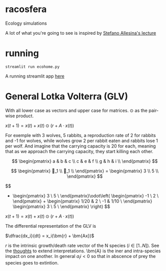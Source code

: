 # racosfera
Ecology simulations

A lot of what you're going to see is inspired by [Stefano Allesina's lecture](https://stefanoallesina.github.io/Sao_Paulo_School/intro.html)


# running

`streamlit run ecohome.py`


A running streamlit app [here](https://polmonso-streamlit-racosfera-ecohome-okep7q.streamlit.app)



# General Lotka Volterra (GLV)

With all lower case as vectors and upper case for matrices. $\odot$ as the pair-wise product.

$x(t+1) = x(t) + x(t)\odot(r + A·x(t))$

For exemple with 3 wolves, 5 rabbits, a reproduction rate of 2 for rabbits and -1 for wolves, while
wolves grow 2 per rabbit eaten and rabbits lose 1 per wolf. And imagine that the carrying capacity is 20 for each, meaning that as we approach the carrying capacity, they start killing each other.

$$ \begin{pmatrix}
   a & b & c \\
   c & e & f \\
   g & h & i \\
   \end{pmatrix} $$

$$ \begin{pmatrix}
   🐺_1 \\
   🐇_1 \\
   \end{pmatrix} = \begin{pmatrix}
   3 \\
   5 \\
   \end{pmatrix} $$

$$
   + \begin{pmatrix}
           3 \\
           5 \\
   \end{pmatrix}\odot\left(
    \begin{pmatrix}
    -1 \\
    2 \\
    \end{pmatrix}
    + \begin{pmatrix}
    1/20 & 2 \\
     -1 & 1/10 \\
     \end{pmatrix}
     \begin{pmatrix}
     3 \\ 5 \\
     \end{pmatrix}
   \right) $$

$x(t+1) = x(t) + x(t)\odot(r + A·x(t))$

The differential representation of the GLV is

$\dfrac{dx_i}{dt} = x_i(\bm{r} + \bm{Ax})$

$r$ is the intrinsic growth/death rate vector of the N species ($i \in [1..N]$). See the [thoughts](docs/thoughts.md) to extend interpretations.
\bm{A} is the iner and intra-species impact on one another. In general $a_ii < 0$ so that in abscence of prey the species goes to extintion.
